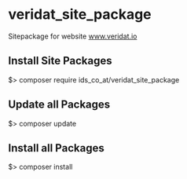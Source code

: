 # veridat_site_package

Sitepackage for website www.veridat.io

## Install Site Packages

 $> composer require ids_co_at/veridat_site_package

## Update all Packages

 $> composer update

## Install all Packages

 $> composer install
